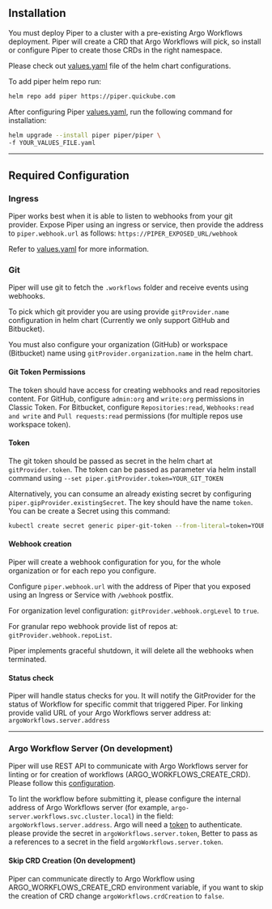 ## Installation

You must deploy Piper to a cluster with a pre-existing Argo Workflows deployment.
Piper will create a CRD that Argo Workflows will pick, so install or configure Piper to create those CRDs in the right namespace.

Please check out [values.yaml](https://github.com/quickube/piper/tree/main/helm-chart/values.yaml) file of the helm chart configurations.

To add piper helm repo run:

```bash
helm repo add piper https://piper.quickube.com
```

After configuring Piper [values.yaml](https://github.com/quickube/piper/tree/main/helm-chart/values.yaml), run the following command for installation:

```bash
helm upgrade --install piper piper/piper \
-f YOUR_VALUES_FILE.yaml
```

---

## Required Configuration

### Ingress

Piper works best when it is able to listen to webhooks from your git provider.
Expose Piper using an ingress or service, then provide the address to `piper.webhook.url` as follows:
`https://PIPER_EXPOSED_URL/webhook`

Refer to [values.yaml](https://github.com/quickube/piper/tree/main/helm-chart/values.yaml) for more information.

### Git

Piper will use git to fetch the `.workflows` folder and receive events using webhooks.

To pick which git provider you are using provide `gitProvider.name` configuration in helm chart (Currently we only support GitHub and Bitbucket).

You must also configure your organization (GitHub) or workspace (Bitbucket) name using `gitProvider.organization.name` in the helm chart.

#### Git Token Permissions

The token should have access for creating webhooks and read repositories content.
For GitHub, configure `admin:org` and `write:org` permissions in Classic Token.
For Bitbucket, configure `Repositories:read`, `Webhooks:read and write` and `Pull requests:read` permissions (for multiple repos use workspace token).

#### Token

The git token should be passed as secret in the helm chart at `gitProvider.token`.
The token can be passed as parameter via helm install command using `--set piper.gitProvider.token=YOUR_GIT_TOKEN`

Alternatively, you can consume an already existing secret by configuring `piper.gipProvider.existingSecret`.
The key should have the name `token`. You can be create a Secret using this command:

```bash
kubectl create secret generic piper-git-token --from-literal=token=YOUR_GIT_OKEN
```

#### Webhook creation

Piper will create a webhook configuration for you, for the whole organization or for each repo you configure.

Configure `piper.webhook.url` with the address of Piper that you exposed using an Ingress or Service with `/webhook` postfix.

For organization level configuration: `gitProvider.webhook.orgLevel` to `true`.

For granular repo webhook provide list of repos at: `gitProvider.webhook.repoList`.

Piper implements graceful shutdown, it will delete all the webhooks when terminated.

#### Status check

Piper will handle status checks for you.
It will notify the GitProvider for the status of Workflow for specific commit that triggered Piper.
For linking provide valid URL of your Argo Workflows server address at: `argoWorkflows.server.address`

---

### Argo Workflow Server (On development)

Piper will use REST API to communicate with Argo Workflows server for linting or for creation of workflows (ARGO_WORKFLOWS_CREATE_CRD). Please follow this [configuration](https://argoproj.github.io/argo-workflows/rest-api/).

To lint the workflow before submitting it, please configure the internal address of Argo Workflows server (for example, `argo-server.workflows.svc.cluster.local`) in the field: `argoWorkflows.server.address`. Argo will need a [token](https://argoproj.github.io/argo-workflows/access-token/) to authenticate. please provide the secret in `argoWorkflows.server.token`, Better to pass as a references to a secret in the field `argoWorkflows.server.token`.

#### Skip CRD Creation (On development)

Piper can communicate directly to Argo Workflow using ARGO_WORKFLOWS_CREATE_CRD environment variable, if you want to skip the creation of CRD change `argoWorkflows.crdCreation` to `false`.
